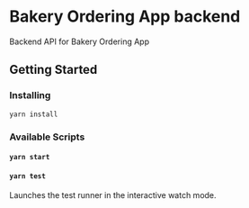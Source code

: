 # Bakery Ordering App backend
Backend API for Bakery Ordering App

## Getting Started

### Installing

```
yarn install
```

### Available Scripts

#### `yarn start`


#### `yarn test`

Launches the test runner in the interactive watch mode.
